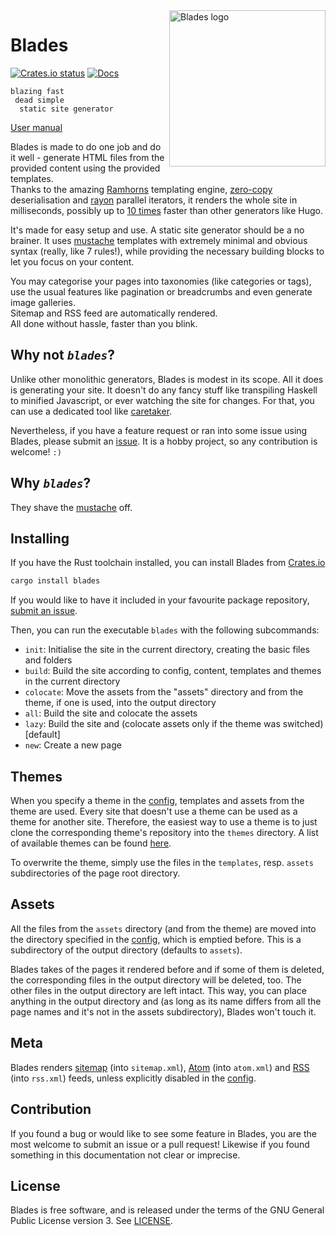 <img src="https://raw.githubusercontent.com/grego/blades/master/logo.svg?sanitize=true" alt="Blades logo" width="250" align="right">

# Blades

[![Crates.io status](https://badgen.net/crates/v/blades)](https://crates.io/crates/blades)
[![Docs](https://docs.rs/blades/badge.svg)](https://docs.rs/blades)

```
blazing fast
 dead simple
  static site generator
```

[User manual](http://www.getblades.org)

Blades is made to do one job and do it well - generate HTML files from the provided
content using the provided templates.  
Thanks to the amazing [Ramhorns](https://github.com/maciejhirsz/ramhorns) templating engine,
[zero-copy](https://serde.rs/lifetimes.html#borrowing-data-in-a-derived-impl) deserialisation
and [rayon](https://github.com/rayon-rs/rayon) parallel iterators, it renders the whole site in
milliseconds, possibly up to [10 times](https://github.com/grego/ssg-bench) faster than other generators like Hugo.

It's made for easy setup and use. A static site generator should be a no brainer.
It uses [mustache](https://mustache.github.io/mustache.5.html) templates with extremely minimal
and obvious syntax (really, like 7 rules!), while providing the necessary building blocks
to let you focus on your content.

You may categorise your pages into taxonomies (like categories or tags), use the usual features
like pagination or breadcrumbs and even generate image galleries.  
Sitemap and RSS feed are automatically rendered.  
All done without hassle, faster than you blink.

## Why not _`blades`_?
Unlike other monolithic generators, Blades is modest in its scope. All it does is generating your site.
It doesn't do any fancy stuff like transpiling Haskell to minified Javascript, or ever
watching the site for changes. For that, you can use a dedicated tool like
[caretaker](https://github.com/grego/caretaker).

Nevertheless, if you have a feature request or ran into some issue using Blades, please submit an
[issue](https://github.com/grego/blades). It is a hobby project, so any contribution
is welcome! `:)`

## Why _`blades`_?
They shave the [mustache](https://mustache.github.io/mustache.5.html) off.

## Installing

If you have the Rust toolchain installed, you can install Blades from [Crates.io](https://crates.io/crates/blades)
``` bash
cargo install blades
```
If you would like to have it included in your favourite package repository, [submit an issue](https://github.com/grego/blades).

Then, you can run the executable `blades` with the following subcommands:
* `init`: Initialise the site in the current directory, creating the basic files and folders
* `build`: Build the site according to config, content, templates and themes in the current directory
* `colocate`: Move the assets from the "assets" directory and from the theme, if one is used, into the output directory
* `all`: Build the site and colocate the assets
* `lazy`: Build the site and (colocate assets only if the theme was switched) [default]
* `new`: Create a new page

## Themes
When you specify a theme in the [config](config.html), templates and assets from the theme are used.
Every site that doesn't use a theme can be used as a theme for another site.
Therefore, the easiest way to use a theme is to just clone the corresponding theme's repository
into the `themes` directory. A list of available themes can be found [here](https://www.getblades.org/themes/).

To overwrite the theme, simply use the files in the `templates`, resp. `assets` subdirectories of the
page root directory.

## Assets
All the files from the `assets` directory (and from the theme) are moved into the directory
specified in the [config](config.html), which is emptied before. This is a subdirectory of the
output directory (defaults to `assets`).

Blades takes of the pages it rendered before and if some of them is deleted, the corresponding
files in the output directory will be deleted, too. The other files in the output directory
are left intact. This way, you can place anything in the output directory and (as long as its name
differs from all the page names and it's not in the assets subdirectory), Blades won't touch it.

## Meta
Blades renders [sitemap](https://www.sitemaps.org) (into `sitemap.xml`), [Atom](https://en.wikipedia.org/wiki/Atom_(Web_standard)) (into `atom.xml`)
and [RSS](https://en.wikipedia.org/wiki/RSS) (into `rss.xml`) feeds, unless explicitly disabled in the [config](config.html).

## Contribution
If you found a bug or would like to see some feature in Blades, you are the most welcome to submit an issue
or a pull request! Likewise if you found something in this documentation not clear or imprecise.

## License

Blades is free software, and is released under the terms of the GNU General Public
License version 3. See [LICENSE](LICENSE).

